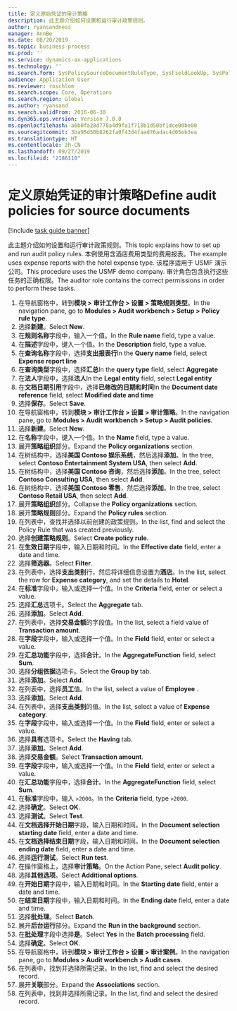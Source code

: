 ```yaml
---
title: 定义原始凭证的审计策略
description: 此主题介绍如何设置和运行审计政策规则。
author: ryansandness
manager: AnnBe
ms.date: 08/20/2019
ms.topic: business-process
ms.prod: ''
ms.service: dynamics-ax-applications
ms.technology: ''
ms.search.form: SysPolicySourceDocumentRuleType, SysFieldLookUp, SysPolicyListPage, SysPolicy, AuditPolicyRule, SysQueryForm, SysQueryFieldLookUp, AuditPolicyDateSelection, AuditPolicyAdditionalOption, BatchJob, CaseDetail
audience: Application User
ms.reviewer: roschlom
ms.search.scope: Core, Operations
ms.search.region: Global
ms.author: ryansand
ms.search.validFrom: 2016-06-30
ms.dyn365.ops.version: Version 7.0.0
ms.openlocfilehash: a6b0fa28d778a4d9fa1f718b1d50bf1dce00be00
ms.sourcegitcommit: 3ba95d50b8262fa0f43d4faad76adac4d05eb3ea
ms.translationtype: HT
ms.contentlocale: zh-CN
ms.lasthandoff: 09/27/2019
ms.locfileid: "2186110"
---
```

# <a name="define-audit-policies-for-source-documents"></a><span data-ttu-id="760d6-103">定义原始凭证的审计策略</span><span class="sxs-lookup"><span data-stu-id="760d6-103">Define audit policies for source documents</span></span>

[!include [task guide banner](../../includes/task-guide-banner.md)]

<span data-ttu-id="760d6-104">此主题介绍如何设置和运行审计政策规则。</span><span class="sxs-lookup"><span data-stu-id="760d6-104">This topic explains how to set up and run audit policy rules.</span></span> <span data-ttu-id="760d6-105">本例使用含酒店费用类型的费用报表。</span><span class="sxs-lookup"><span data-stu-id="760d6-105">The example uses expense reports with the hotel expense type.</span></span> <span data-ttu-id="760d6-106">该程序适用于 USMF 演示公司。</span><span class="sxs-lookup"><span data-stu-id="760d6-106">This procedure uses the USMF demo company.</span></span> <span data-ttu-id="760d6-107">审计角色包含执行这些任务的正确权限。</span><span class="sxs-lookup"><span data-stu-id="760d6-107">The auditor role contains the correct permissions in order to perform these tasks.</span></span>

1. <span data-ttu-id="760d6-108">在导航窗格中，转到**模块 > 审计工作台 > 设置 > 策略规则类型**。</span><span class="sxs-lookup"><span data-stu-id="760d6-108">In the navigation pane, go to **Modules > Audit workbench > Setup > Policy rule type**.</span></span>
2. <span data-ttu-id="760d6-109">选择**新建**。</span><span class="sxs-lookup"><span data-stu-id="760d6-109">Select **New**.</span></span>
3. <span data-ttu-id="760d6-110">在**规则名称**字段中，输入一个值。</span><span class="sxs-lookup"><span data-stu-id="760d6-110">In the **Rule name** field, type a value.</span></span>
4. <span data-ttu-id="760d6-111">在**描述**字段中，键入一个值。</span><span class="sxs-lookup"><span data-stu-id="760d6-111">In the **Description** field, type a value.</span></span>
5. <span data-ttu-id="760d6-112">在**查询名称**字段中，选择**支出报表行**</span><span class="sxs-lookup"><span data-stu-id="760d6-112">In the **Query name** field, select **Expense report line**</span></span>
6. <span data-ttu-id="760d6-113">在**查询类型**字段中，选择**汇总**</span><span class="sxs-lookup"><span data-stu-id="760d6-113">In the **query type** field, select **Aggregate**</span></span>
7. <span data-ttu-id="760d6-114">在**法人**字段中，选择**法人**</span><span class="sxs-lookup"><span data-stu-id="760d6-114">In the **Legal entity** field, select **Legal entity**</span></span>
8. <span data-ttu-id="760d6-115">在**文档日期引用**字段中，选择**已修改的日期和时间**</span><span class="sxs-lookup"><span data-stu-id="760d6-115">In the **Document date reference** field, select **Modified date and time**</span></span>
9. <span data-ttu-id="760d6-116">选择**保存**。</span><span class="sxs-lookup"><span data-stu-id="760d6-116">Select **Save**.</span></span>
10. <span data-ttu-id="760d6-117">在导航窗格中，转到**模块 > 审计工作台 > 设置 > 审计策略**。</span><span class="sxs-lookup"><span data-stu-id="760d6-117">In the navigation pane, go to **Modules > Audit workbench > Setup > Audit policies**.</span></span>
11. <span data-ttu-id="760d6-118">选择**新建**。</span><span class="sxs-lookup"><span data-stu-id="760d6-118">Select **New**.</span></span>
12. <span data-ttu-id="760d6-119">在**名称**字段中，键入一个值。</span><span class="sxs-lookup"><span data-stu-id="760d6-119">In the **Name** field, type a value.</span></span>
13. <span data-ttu-id="760d6-120">展开**策略组织**部分。</span><span class="sxs-lookup"><span data-stu-id="760d6-120">Expand the **Policy organizations** section.</span></span>
14. <span data-ttu-id="760d6-121">在树结构中，选择**美国 Contoso 娱乐系统**，然后选择**添加**。</span><span class="sxs-lookup"><span data-stu-id="760d6-121">In the tree, select **Contoso Entertainment System USA**, then select **Add**.</span></span>
15. <span data-ttu-id="760d6-122">在树结构中，选择**美国 Contoso 咨询**，然后选择**添加**。</span><span class="sxs-lookup"><span data-stu-id="760d6-122">In the tree, select **Contoso Consulting USA**, then select **Add**.</span></span>
16. <span data-ttu-id="760d6-123">在树结构中，选择**美国 Contoso 零售**，然后选择**添加**。</span><span class="sxs-lookup"><span data-stu-id="760d6-123">In the tree, select **Contoso Retail USA**, then select **Add**.</span></span>
17. <span data-ttu-id="760d6-124">展开**策略组织**部分。</span><span class="sxs-lookup"><span data-stu-id="760d6-124">Collapse the **Policy organizations** section.</span></span>
18. <span data-ttu-id="760d6-125">展开**策略规则**部分。</span><span class="sxs-lookup"><span data-stu-id="760d6-125">Expand the **Policy rules** section.</span></span>
19. <span data-ttu-id="760d6-126">在列表中，查找并选择以前创建的政策规则。</span><span class="sxs-lookup"><span data-stu-id="760d6-126">In the list, find and select the Policy Rule that was created previously.</span></span>
20. <span data-ttu-id="760d6-127">选择**创建策略规则**。</span><span class="sxs-lookup"><span data-stu-id="760d6-127">Select **Create policy rule**.</span></span>
21. <span data-ttu-id="760d6-128">在**生效日期**字段中，输入日期和时间。</span><span class="sxs-lookup"><span data-stu-id="760d6-128">In the **Effective date** field, enter a date and time.</span></span>
22. <span data-ttu-id="760d6-129">选择**筛选器**。</span><span class="sxs-lookup"><span data-stu-id="760d6-129">Select **Filter**.</span></span>
23. <span data-ttu-id="760d6-130">在列表中，选择**支出类别**行，然后将详细信息设置为**酒店**。</span><span class="sxs-lookup"><span data-stu-id="760d6-130">In the list, select the row for **Expense category**, and set the details to **Hotel**.</span></span>
24. <span data-ttu-id="760d6-131">在**标准**字段中，输入或选择一个值。</span><span class="sxs-lookup"><span data-stu-id="760d6-131">In the **Criteria** field, enter or select a value.</span></span>
25. <span data-ttu-id="760d6-132">选择**汇总**选项卡。</span><span class="sxs-lookup"><span data-stu-id="760d6-132">Select the **Aggregate** tab.</span></span>
26. <span data-ttu-id="760d6-133">选择**添加**。</span><span class="sxs-lookup"><span data-stu-id="760d6-133">Select **Add**.</span></span>
27. <span data-ttu-id="760d6-134">在列表中，选择**交易金额**的字段值。</span><span class="sxs-lookup"><span data-stu-id="760d6-134">In the list, select a field value of **Transaction amount**.</span></span>
28. <span data-ttu-id="760d6-135">在**字段**字段中，输入或选择一个值。</span><span class="sxs-lookup"><span data-stu-id="760d6-135">In the **Field** field, enter or select a value.</span></span>
29. <span data-ttu-id="760d6-136">在**汇总功能**字段中，选择**合计**。</span><span class="sxs-lookup"><span data-stu-id="760d6-136">In the **AggregateFunction** field, select **Sum**.</span></span>
30. <span data-ttu-id="760d6-137">选择**分组依据**选项卡。</span><span class="sxs-lookup"><span data-stu-id="760d6-137">Select the **Group by** tab.</span></span>
31. <span data-ttu-id="760d6-138">选择**添加**。</span><span class="sxs-lookup"><span data-stu-id="760d6-138">Select **Add**.</span></span>
32. <span data-ttu-id="760d6-139">在列表中，选择**员工**值。</span><span class="sxs-lookup"><span data-stu-id="760d6-139">In the list, select a value of **Employee** .</span></span>
33. <span data-ttu-id="760d6-140">选择**添加**。</span><span class="sxs-lookup"><span data-stu-id="760d6-140">Select **Add**.</span></span>
34. <span data-ttu-id="760d6-141">在列表中，选择**支出类别**的值。</span><span class="sxs-lookup"><span data-stu-id="760d6-141">In the list, select a value of **Expense category**.</span></span>
35. <span data-ttu-id="760d6-142">在**字段**字段中，输入或选择一个值。</span><span class="sxs-lookup"><span data-stu-id="760d6-142">In the **Field** field, enter or select a value.</span></span>
36. <span data-ttu-id="760d6-143">选择**具有**选项卡。</span><span class="sxs-lookup"><span data-stu-id="760d6-143">Select the **Having** tab.</span></span>
37. <span data-ttu-id="760d6-144">选择**添加**。</span><span class="sxs-lookup"><span data-stu-id="760d6-144">Select **Add**.</span></span>
38. <span data-ttu-id="760d6-145">选择**交易金额**。</span><span class="sxs-lookup"><span data-stu-id="760d6-145">Select **Transaction amount**.</span></span>
39. <span data-ttu-id="760d6-146">在**字段**字段中，输入或选择一个值。</span><span class="sxs-lookup"><span data-stu-id="760d6-146">In the **Field** field, enter or select a value.</span></span>
40. <span data-ttu-id="760d6-147">在**汇总功能**字段中，选择**合计**。</span><span class="sxs-lookup"><span data-stu-id="760d6-147">In the **AggregateFunction** field, select **Sum**.</span></span>
41. <span data-ttu-id="760d6-148">在**标准**字段中，输入 `>2000`。</span><span class="sxs-lookup"><span data-stu-id="760d6-148">In the **Criteria** field, type `>2000`.</span></span>
42. <span data-ttu-id="760d6-149">选择**确定**。</span><span class="sxs-lookup"><span data-stu-id="760d6-149">Select **OK**.</span></span>
43. <span data-ttu-id="760d6-150">选择**测试**。</span><span class="sxs-lookup"><span data-stu-id="760d6-150">Select **Test**.</span></span>
44. <span data-ttu-id="760d6-151">在**文档选择开始日期**字段，输入日期和时间。</span><span class="sxs-lookup"><span data-stu-id="760d6-151">In the **Document selection starting date** field, enter a date and time.</span></span>
45. <span data-ttu-id="760d6-152">在**文档选择结束日期**字段，输入日期和时间。</span><span class="sxs-lookup"><span data-stu-id="760d6-152">In the **Document selection ending date** field, enter a date and time.</span></span>
46. <span data-ttu-id="760d6-153">选择**运行测试**。</span><span class="sxs-lookup"><span data-stu-id="760d6-153">Select **Run test**.</span></span>
47. <span data-ttu-id="760d6-154">在操作窗格上，选择**审计策略**。</span><span class="sxs-lookup"><span data-stu-id="760d6-154">On the Action Pane, select **Audit policy**.</span></span>
48. <span data-ttu-id="760d6-155">选择**其他选项**。</span><span class="sxs-lookup"><span data-stu-id="760d6-155">Select **Additional options**.</span></span>
49. <span data-ttu-id="760d6-156">在**开始日期**字段中，输入日期和时间。</span><span class="sxs-lookup"><span data-stu-id="760d6-156">In the **Starting date** field, enter a date and time.</span></span>
50. <span data-ttu-id="760d6-157">在**结束日期**字段中，输入日期和时间。</span><span class="sxs-lookup"><span data-stu-id="760d6-157">In the **Ending date** field, enter a date and time.</span></span>
51. <span data-ttu-id="760d6-158">选择**批处理**。</span><span class="sxs-lookup"><span data-stu-id="760d6-158">Select **Batch**.</span></span>
52. <span data-ttu-id="760d6-159">展开**后台运行**部分。</span><span class="sxs-lookup"><span data-stu-id="760d6-159">Expand the **Run in the background** section.</span></span>
53. <span data-ttu-id="760d6-160">在**批处理**字段中选择**是**。</span><span class="sxs-lookup"><span data-stu-id="760d6-160">Select **Yes** in the **Batch processing** field.</span></span>
54. <span data-ttu-id="760d6-161">选择**确定**。</span><span class="sxs-lookup"><span data-stu-id="760d6-161">Select **OK**.</span></span>
55. <span data-ttu-id="760d6-162">在导航窗格中，转到**模块 > 审计工作台 > 设置 > 审计案例**。</span><span class="sxs-lookup"><span data-stu-id="760d6-162">In the navigation pane, go to **Modules > Audit workbench > Audit cases**.</span></span>
56. <span data-ttu-id="760d6-163">在列表中，找到并选择所需记录。</span><span class="sxs-lookup"><span data-stu-id="760d6-163">In the list, find and select the desired record.</span></span>
57. <span data-ttu-id="760d6-164">展开**关联**部分。</span><span class="sxs-lookup"><span data-stu-id="760d6-164">Expand the **Associations** section.</span></span>
58. <span data-ttu-id="760d6-165">在列表中，找到并选择所需记录。</span><span class="sxs-lookup"><span data-stu-id="760d6-165">In the list, find and select the desired record.</span></span>

